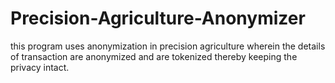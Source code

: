 # Precision-Agriculture-Anonymizer

this program uses anonymization in precision agriculture wherein 
the details of transaction are anonymized and are tokenized thereby keeping the privacy intact.
